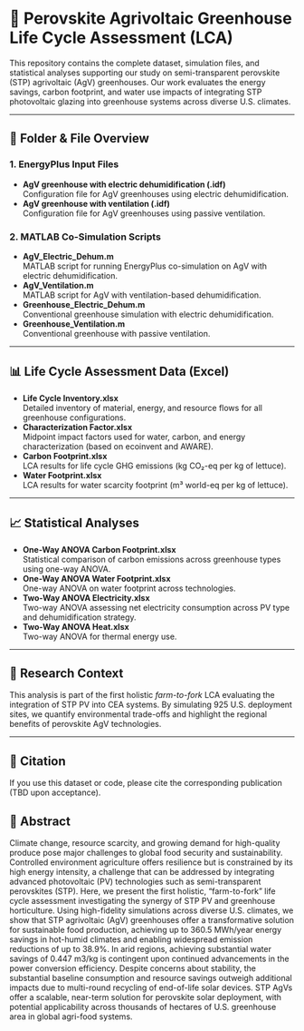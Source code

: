 # 🌱 Perovskite Agrivoltaic Greenhouse Life Cycle Assessment (LCA)

This repository contains the complete dataset, simulation files, and statistical analyses supporting our study on semi-transparent perovskite (STP) agrivoltaic (AgV) greenhouses. Our work evaluates the energy savings, carbon footprint, and water use impacts of integrating STP photovoltaic glazing into greenhouse systems across diverse U.S. climates.

---

## 🔧 Folder & File Overview

### **1. EnergyPlus Input Files**
- **AgV greenhouse with electric dehumidification (.idf)**  
  Configuration file for AgV greenhouses using electric dehumidification.
- **AgV greenhouse with ventilation (.idf)**  
  Configuration file for AgV greenhouses using passive ventilation.

### **2. MATLAB Co-Simulation Scripts**
- **AgV_Electric_Dehum.m**  
  MATLAB script for running EnergyPlus co-simulation on AgV with electric dehumidification.
- **AgV_Ventilation.m**  
  MATLAB script for AgV with ventilation-based dehumidification.
- **Greenhouse_Electric_Dehum.m**  
  Conventional greenhouse simulation with electric dehumidification.
- **Greenhouse_Ventilation.m**  
  Conventional greenhouse with passive ventilation.

---

## 📊 Life Cycle Assessment Data (Excel)

- **Life Cycle Inventory.xlsx**  
  Detailed inventory of material, energy, and resource flows for all greenhouse configurations.
- **Characterization Factor.xlsx**  
  Midpoint impact factors used for water, carbon, and energy characterization (based on ecoinvent and AWARE).
- **Carbon Footprint.xlsx**  
  LCA results for life cycle GHG emissions (kg CO₂-eq per kg of lettuce).
- **Water Footprint.xlsx**  
  LCA results for water scarcity footprint (m³ world-eq per kg of lettuce).

---

## 📈 Statistical Analyses

- **One-Way ANOVA Carbon Footprint.xlsx**  
  Statistical comparison of carbon emissions across greenhouse types using one-way ANOVA.
- **One-Way ANOVA Water Footprint.xlsx**  
  One-way ANOVA on water footprint across technologies.
- **Two-Way ANOVA Electricity.xlsx**  
  Two-way ANOVA assessing net electricity consumption across PV type and dehumidification strategy.
- **Two-Way ANOVA Heat.xlsx**  
  Two-way ANOVA for thermal energy use.

---

## 🔬 Research Context

This analysis is part of the first holistic *farm-to-fork* LCA evaluating the integration of STP PV into CEA systems. By simulating 925 U.S. deployment sites, we quantify environmental trade-offs and highlight the regional benefits of perovskite AgV technologies.

---

## 📎 Citation

If you use this dataset or code, please cite the corresponding publication (TBD upon acceptance).


## 🧾 Abstract

Climate change, resource scarcity, and growing demand for high-quality produce pose major challenges to global food security and sustainability. Controlled environment agriculture offers resilience but is constrained by its high energy intensity, a challenge that can be addressed by integrating advanced photovoltaic (PV) technologies such as semi-transparent perovskites (STP). Here, we present the first holistic, “farm-to-fork” life cycle assessment investigating the synergy of STP PV and greenhouse horticulture. Using high-fidelity simulations across diverse U.S. climates, we show that STP agrivoltaic (AgV) greenhouses offer a transformative solution for sustainable food production, achieving up to 360.5 MWh/year energy savings in hot-humid climates and enabling widespread emission reductions of up to 38.9%. In arid regions, achieving substantial water savings of 0.447 m3/kg is contingent upon continued advancements in the power conversion efficiency. Despite concerns about stability, the substantial baseline consumption and resource savings outweigh additional impacts due to multi-round recycling of end-of-life solar devices. STP AgVs offer a scalable, near-term solution for perovskite solar deployment, with potential applicability across thousands of hectares of U.S. greenhouse area in global agri-food systems.
